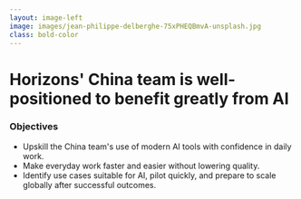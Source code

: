 ```yaml
---
layout: image-left
image: images/jean-philippe-delberghe-75xPHEQBmvA-unsplash.jpg
class: bold-color
---
```


# Horizons' China team is well-positioned to benefit greatly from AI

### Objectives
- Upskill the China team's use of modern AI tools with confidence in daily work.
- Make everyday work faster and easier without lowering quality.
- Identify use cases suitable for AI, pilot quickly, and prepare to scale globally after successful outcomes.